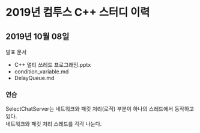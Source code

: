 # 2019년 컴투스 C++ 스터디 이력
   
## 2019년 10월 08일
발표 문서  
- C++ 멀티 쓰레드 프로그래밍.pptx   
- condition_variable.md  
- DelayQueue.md
   
   
### 연습     
SelectChatServer는 네트워크와 패킷 처리(로직) 부분이 하나의 스레드에서 동작하고 있다.  
네트워크와 패킷 처리 스레드를 각각 나눈다. 